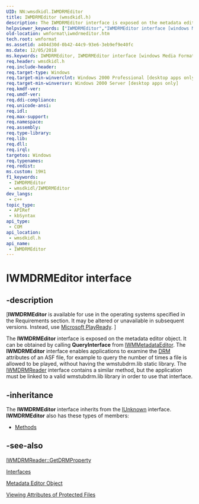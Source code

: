 ```yaml
---
UID: NN:wmsdkidl.IWMDRMEditor
title: IWMDRMEditor (wmsdkidl.h)
description: The IWMDRMEditor interface is exposed on the metadata editor object.
helpviewer_keywords: ["IWMDRMEditor","IWMDRMEditor interface [windows Media Format]","IWMDRMEditor interface [windows Media Format]","described","IWMDRMEditorInterface","wmformat.iwmdrmeditor","wmsdkidl/IWMDRMEditor"]
old-location: wmformat\iwmdrmeditor.htm
tech.root: wmformat
ms.assetid: a404d30d-0b42-44c9-93e6-3eb9ef9e40fc
ms.date: 12/05/2018
ms.keywords: IWMDRMEditor, IWMDRMEditor interface [windows Media Format], IWMDRMEditor interface [windows Media Format],described, IWMDRMEditorInterface, wmformat.iwmdrmeditor, wmsdkidl/IWMDRMEditor
req.header: wmsdkidl.h
req.include-header: 
req.target-type: Windows
req.target-min-winverclnt: Windows 2000 Professional [desktop apps only]
req.target-min-winversvr: Windows 2000 Server [desktop apps only]
req.kmdf-ver: 
req.umdf-ver: 
req.ddi-compliance: 
req.unicode-ansi: 
req.idl: 
req.max-support: 
req.namespace: 
req.assembly: 
req.type-library: 
req.lib: 
req.dll: 
req.irql: 
targetos: Windows
req.typenames: 
req.redist: 
ms.custom: 19H1
f1_keywords:
 - IWMDRMEditor
 - wmsdkidl/IWMDRMEditor
dev_langs:
 - c++
topic_type:
 - APIRef
 - kbSyntax
api_type:
 - COM
api_location:
 - wmsdkidl.h
api_name:
 - IWMDRMEditor
---
```


# IWMDRMEditor interface


## -description

<p class="CCE_Message">[<b>IWMDRMEditor</b> is available for use in the operating systems specified in the Requirements section. It may be altered or unavailable in subsequent versions. Instead, use <a href="https://www.microsoft.com/PlayReady/">Microsoft PlayReady</a>.
]


The <b>IWMDRMEditor</b> interface is exposed on the metadata editor object. It can be obtained by calling <b>QueryInterface</b> from <a href="/windows/desktop/api/wmsdkidl/nn-wmsdkidl-iwmmetadataeditor">IWMMetadataEditor</a>. The <b>IWMDRMEditor</b> interface enables applications to examine the <a href="/windows/desktop/wmformat/wmformat-glossary">DRM</a> attributes of an ASF file, for example to query the number of times a file is allowed to be played, without having the wmstubdrm.lib static library. The <a href="/windows/desktop/api/wmsdkidl/nn-wmsdkidl-iwmdrmreader">IWMDRMReader</a> interface contains a similar method, but the application must be linked to a valid wmstubdrm.lib library in order to use that interface.

## -inheritance

The <b>IWMDRMEditor</b> interface inherits from the <a href="/windows/desktop/api/unknwn/nn-unknwn-iunknown">IUnknown</a> interface. <b>IWMDRMEditor</b> also has these types of members:
<ul>
<li><a href="https://docs.microsoft.com/">Methods</a></li>
</ul>

## -see-also

<a href="/windows/desktop/api/wmsdkidl/nf-wmsdkidl-iwmdrmreader-getdrmproperty">IWMDRMReader::GetDRMProperty</a>



<a href="/windows/desktop/wmformat/interfaces">Interfaces</a>



<a href="/windows/desktop/wmformat/metadata-editor-object">Metadata Editor Object</a>



<a href="/windows/desktop/wmformat/viewing-attributes-of-protected-files">Viewing Attributes of Protected Files</a>
